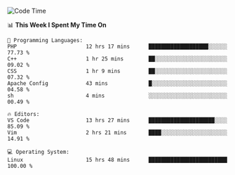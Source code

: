 <!-- [![Top Langs](https://github-readme-stats.vercel.app/api/top-langs/?username=gagahsyuja&theme=dracula&hide_border=true&border_radius=7)](https://github.com/anuraghazra/github-readme-stats) -->

<!--START_SECTION:waka-->
![Code Time](http://img.shields.io/badge/Code%20Time-77%20hrs%2055%20mins-blue)

📊 **This Week I Spent My Time On** 

```text
💬 Programming Languages: 
PHP                      12 hrs 17 mins      ███████████████████░░░░░░   77.73 % 
C++                      1 hr 25 mins        ██░░░░░░░░░░░░░░░░░░░░░░░   09.02 % 
CSS                      1 hr 9 mins         ██░░░░░░░░░░░░░░░░░░░░░░░   07.32 % 
Apache Config            43 mins             █░░░░░░░░░░░░░░░░░░░░░░░░   04.58 % 
sh                       4 mins              ░░░░░░░░░░░░░░░░░░░░░░░░░   00.49 % 

🔥 Editors: 
VS Code                  13 hrs 27 mins      █████████████████████░░░░   85.09 % 
Vim                      2 hrs 21 mins       ████░░░░░░░░░░░░░░░░░░░░░   14.91 % 

💻 Operating System: 
Linux                    15 hrs 48 mins      █████████████████████████   100.00 % 
```


<!--END_SECTION:waka-->
